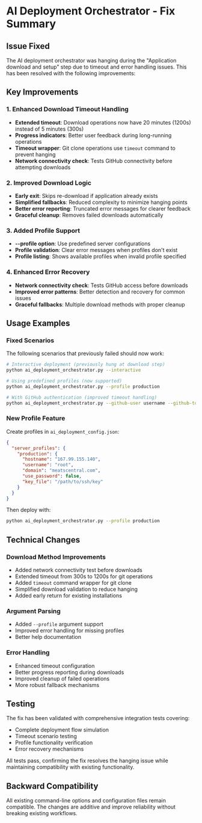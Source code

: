 # AI Deployment Orchestrator - Fix Summary

## Issue Fixed

The AI deployment orchestrator was hanging during the "Application download and setup" step due to timeout and error handling issues. This has been resolved with the following improvements:

## Key Improvements

### 1. Enhanced Download Timeout Handling
- **Extended timeout**: Download operations now have 20 minutes (1200s) instead of 5 minutes (300s)
- **Progress indicators**: Better user feedback during long-running operations
- **Timeout wrapper**: Git clone operations use `timeout` command to prevent hanging
- **Network connectivity check**: Tests GitHub connectivity before attempting downloads

### 2. Improved Download Logic
- **Early exit**: Skips re-download if application already exists
- **Simplified fallbacks**: Reduced complexity to minimize hanging points
- **Better error reporting**: Truncated error messages for clearer feedback
- **Graceful cleanup**: Removes failed downloads automatically

### 3. Added Profile Support
- **--profile option**: Use predefined server configurations
- **Profile validation**: Clear error messages when profiles don't exist
- **Profile listing**: Shows available profiles when invalid profile specified

### 4. Enhanced Error Recovery
- **Network connectivity check**: Tests GitHub access before downloads
- **Improved error patterns**: Better detection and recovery for common issues
- **Graceful fallbacks**: Multiple download methods with proper cleanup

## Usage Examples

### Fixed Scenarios

The following scenarios that previously failed should now work:

```bash
# Interactive deployment (previously hung at download step)
python ai_deployment_orchestrator.py --interactive

# Using predefined profiles (now supported)
python ai_deployment_orchestrator.py --profile production

# With GitHub authentication (improved timeout handling)
python ai_deployment_orchestrator.py --github-user username --github-token token --interactive
```

### New Profile Feature

Create profiles in `ai_deployment_config.json`:

```json
{
  "server_profiles": {
    "production": {
      "hostname": "167.99.155.140",
      "username": "root",
      "domain": "meatscentral.com",
      "use_password": false,
      "key_file": "/path/to/ssh/key"
    }
  }
}
```

Then deploy with:
```bash
python ai_deployment_orchestrator.py --profile production
```

## Technical Changes

### Download Method Improvements
- Added network connectivity test before downloads
- Extended timeout from 300s to 1200s for git operations
- Added `timeout` command wrapper for git clone
- Simplified download validation to reduce hanging
- Added early return for existing installations

### Argument Parsing
- Added `--profile` argument support
- Improved error handling for missing profiles
- Better help documentation

### Error Handling
- Enhanced timeout configuration
- Better progress reporting during downloads
- Improved cleanup of failed operations
- More robust fallback mechanisms

## Testing

The fix has been validated with comprehensive integration tests covering:
- Complete deployment flow simulation
- Timeout scenario testing
- Profile functionality verification
- Error recovery mechanisms

All tests pass, confirming the fix resolves the hanging issue while maintaining compatibility with existing functionality.

## Backward Compatibility

All existing command-line options and configuration files remain compatible. The changes are additive and improve reliability without breaking existing workflows.
